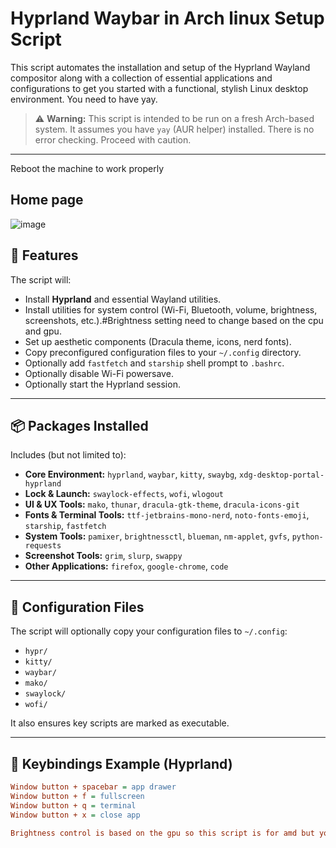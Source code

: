 # Hyprland Waybar in Arch linux Setup Script

This script automates the installation and setup of the Hyprland Wayland compositor along with a collection of essential applications and configurations to get you started with a functional, stylish Linux desktop environment.
You need to have yay.

> ⚠️ **Warning:** This script is intended to be run on a fresh Arch-based system. It assumes you have `yay` (AUR helper) installed. There is no error checking. Proceed with caution.
---
Reboot the machine to work properly
## Home page
![image](https://github.com/user-attachments/assets/52b1b610-036d-419b-aa34-286080efdba8)


## 🚀 Features

The script will:

- Install **Hyprland** and essential Wayland utilities.
- Install utilities for system control (Wi-Fi, Bluetooth, volume, brightness, screenshots, etc.).#Brightness setting need to change based on the cpu and gpu. 
- Set up aesthetic components (Dracula theme, icons, nerd fonts).
- Copy preconfigured configuration files to your `~/.config` directory.
- Optionally add `fastfetch` and `starship` shell prompt to `.bashrc`.
- Optionally disable Wi-Fi powersave.
- Optionally start the Hyprland session.

---

## 📦 Packages Installed

Includes (but not limited to):

- **Core Environment:** `hyprland`, `waybar`, `kitty`, `swaybg`, `xdg-desktop-portal-hyprland`
- **Lock & Launch:** `swaylock-effects`, `wofi`, `wlogout`
- **UI & UX Tools:** `mako`, `thunar`, `dracula-gtk-theme`, `dracula-icons-git`
- **Fonts & Terminal Tools:** `ttf-jetbrains-mono-nerd`, `noto-fonts-emoji`, `starship`, `fastfetch`
- **System Tools:** `pamixer`, `brightnessctl`, `blueman`, `nm-applet`, `gvfs`, `python-requests`
- **Screenshot Tools:** `grim`, `slurp`, `swappy`
- **Other Applications:** `firefox`, `google-chrome`, `code`

---

## 📂 Configuration Files

The script will optionally copy your configuration files to `~/.config`:

- `hypr/`
- `kitty/`
- `waybar/`
- `mako/`
- `swaylock/`
- `wofi/`

It also ensures key scripts are marked as executable.

---

## 🔧 Keybindings Example (Hyprland)

```ini
Window button + spacebar = app drawer
Window button + f = fullscreen
Window button + q = terminal
Window button + x = close app

Brightness control is based on the gpu so this script is for amd but you can change it .
